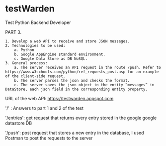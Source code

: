 # testWarden
Test Python Backend Developer

PART 3. 

    1. Develop a web API to receive and store JSON messages.
    2. Technologies to be used:
        a. Python 
        b. Google AppEngine standard environment. 
        c. Google Data Store as DB NoSQL.
    3. General process:
        a. The server receives an API request in the route /push. Refer to https://www.w3schools.com/python/ref_requests_post.asp for an example of the client-side request.
        b. The server parses the json and checks the format.
        c. The server saves the json object in the entity “messages” in DataStore, each json field in the corresponding entity property.

URL of the web API:
https://testwarden.appspot.com

'/' : Answers to part 1 and 2 of the test

'/entries': get request that returns every entry stored in the google google datastore DB

'/push': post request that stores a new entry in the database, I used Postman to post the requests to the server
